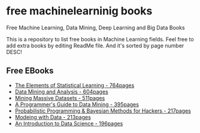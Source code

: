 # free machinelearninig books
Free Machine Learning, Data Mining, Deep Learning and Big Data Books

This is a repository to list free books in Machine Learning fields. Feel free to add extra books by editing ReadMe file. And it's sorted by page number DESC!

## Free EBooks
+ [The Elements of Statistical Learning - 764pages](https://web.stanford.edu/~hastie/ElemStatLearn//printings/ESLII_print12.pdf)
+ [Data Mining and Analysis - 604pages](http://www.dataminingbook.info/pmwiki.php/Main/BookPathUploads?action=downloadman&upname=book-20160121.pdf)
+ [Mining Massive Datasets - 511pages](http://www.mmds.org/#ver21)
+ [A Programmer's Guide to Data Mining - 395pages](http://guidetodatamining.com/)
+ [Probabilistic Programming & Bayesian Methods for Hackers - 217pages](https://camdavidsonpilon.github.io/Probabilistic-Programming-and-Bayesian-Methods-for-Hackers/)
+ [Modeing with Data - 213pages](https://modelingwithdata.org/about_the_book.html)
+ [An Introduction to Data Science - 196pages](https://docs.google.com/file/d/0B6iefdnF22XQeVZDSkxjZ0Z5VUE/edit?pli=1)

